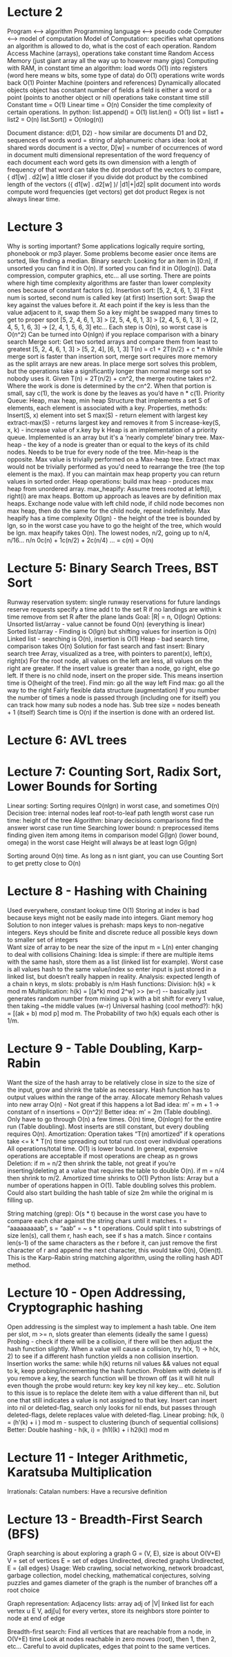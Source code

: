 # Lecture 2 
Program <--> algorithm
Programming language <--> pseudo code
Computer <--> model of computation 
Model of Computation: specifies what operations an algorithm is allowed to do, what is the cost of each operation. 
Random Access Machine (arrays), operations take constant time
Random Access Memory (just giant array all the way up to however many gigs)
Computing with RAM,  in constant time an algorithm:
load words O(1) into registers (word here means w bits, some type of data) 
do O(1) operations
write words back O(1)
Pointer Machine (pointers and references)
Dynamically allocated objects
object has constant number of fields
a field is either a word or a point (points to another object or nil)
operations take constant time still
Constant time = O(1)
Linear time  = O(n)
Consider the time complexity of certain operations.
In python:
	list.append() = O(1)
	list.len() = O(1)
	list = list1 + list2  = O(n)
	list.Sort() = O(nlog(n))

Document distance:
d(D1, D2) - how similar are documents D1 and D2, sequences of words
word = string of alphanumeric chars
idea: look at shared words
document is a vector, D[w] = number of occurrences of word in document
multi dimensional representation of the word frequency of each document
each word gets its own dimension with a length of frequency of that word
can take the dot product of the vectors to compare, { d1[w] . d2[w] 
a little closer if you divide dot product by the combined length of the vectors
({ d1[w] . d2[w] )/ |d1|+|d2|
split document into words
compute word frequencies (get vectors)
get dot product
Regex is not always linear time. 

# Lecture 3
Why is sorting important? Some applications logically require sorting, phonebook or mp3 player.
Some problems become easier once items are sorted, like finding a median.
Binary search: Looking for an item in [0:n], if unsorted you can find it in O(n). If sorted you can find it in O(log(n)). Data compression, computer graphics, etc… all use sorting. There are points where high time complexity algorithms are faster than lower complexity ones because of constant factors (c). 
Insertion sort:
	[5, 2, 4, 6, 1, 3]
First num is sorted, second num is called key (at first)
Insertion sort:
Swap the key against the values before it. At each point if the key
is less than the value adjacent to it, swap them
So a key might be swapped many times to get to proper spot
[5, 2, 4, 6, 1, 3] > [2, 5, 4, 6, 1, 3] > [2, 4, 5, 6, 1, 3]
-> [2, 4, 5, 1, 6, 3] -> [2, 4, 1, 5, 6, 3] etc...
Each step is O(n), so worst case is O(n^2)
Can be turned into O(nlgn) if you replace comparison with a binary search
Merge sort:
	Get two sorted arrays and compare them from least to greatest
	[5, 2, 4, 6, 1, 3] > [5, 2, 4], [6, 1, 3]
	T(n) = c1 + 2T(n/2) + c * n
	While merge sort is faster than insertion sort, merge sort requires more memory as the
split arrays are new areas. In place merge sort solves this problem, but the operations
take a significantly longer than normal merge sort so nobody uses it.
	Given T(n) = 2T(n/2) + cn^2, the merge routine takes n^2. Where the work is done is
determined by the cn^2. When that portion is small, say c(1), the work is done by the 
	leaves as you’d have n * c(1). 
Priority Queue: Heap, max heap, min heap
Structure that implements a set S of elements, each element is associated with a key. 
Properties, methods:
	Insert(S, x) element into set S
	max(S) - return element with largest key
	extract-max(S) - returns largest key and removes it from S
	increase-key(S, x, k) - increase value of x.key by k
Heap is an implementation of a priority queue. Implemented is an array but it's a ‘nearly complete’ binary tree. Max-heap - the key of a node is greater than or equal to the keys of its child nodes. Needs to be true for every node of the tree. Min-heap is the opposite. Max value is trivially performed on a Max-heap tree. Extract max would not be trivially performed as you'd need to rearrange the tree (the top element is the max). If you can maintain max heap property you can return values in sorted order. 
Heap operations: build max heap - produces max heap from unordered array. 
max_heapify: Assume trees rooted at left(i), right(i) are max heaps. Bottom up approach as leaves are by definition max heaps. Exchange node value with left child node, if child node becomes non max heap, then do the same for the child node, repeat indefinitely. 
Max heapify has a time complexity O(lgn) - the height of the tree is bounded by lgn, so in the worst case you have to go the height of the tree, which would be lgn. 
max heapify takes O(n). The lowest nodes, n/2, going up to n/4, n/16… n/n
0c(n) + 1c(n/2) + 2c(n/4) … = c(n) = O(n)

# Lecture 5: Binary Search Trees, BST Sort
Runway reservation system:
single runway
reservations for future landings
reserve requests specify a time
add t to the set R if no landings are within k time
remove from set R after the plane lands
Goal: |R| = n, O(logn)
Options: 
Unsorted list/array - value cannot be found O(n) (everything is linear)
Sorted list/array - Finding is O(lgn) but shifting values for insertion is O(n)
Linked list - searching is O(n), insertion is O(1)
Heap - bad search time, comparison takes O(n)
Solution for fast search and fast insert: Binary search tree
Array, visualized as a tree, with pointers to parent(x), left(x), right(x)
For the root node, all values on the left are less, all values on the right are greater. 
If the insert value is greater than a node, go right, else go left. If there is no child node, insert on the proper side. This means insertion time is O(height of the tree).
Find min: go all the way left
Find max: go all the way to the right
Fairly flexible data structure (augmentation)
If you number the number of times a node is passed through (including one for itself) you can track how many sub nodes a node has. Sub tree size = nodes beneath + 1 (itself)
Search time is O(n) if the insertion is done with an ordered list. 
# Lecture 6: AVL trees
# Lecture 7: Counting Sort, Radix Sort, Lower Bounds for Sorting
Linear sorting: Sorting requires O(nlgn) in worst case, and sometimes O(n)
Decision tree:
internal nodes
leaf
root-to-leaf
path length
worst case run time: height of the tree
Algorithm:
binary decisions comparisons
find the answer
worst case run time
Searching lower bound:
n preprocessed items
finding given item among items in comparison model G(lgn) (lower bound, omega) in the worst case
Height will always be at least logn G(lgn)

Sorting around O(n) time. As long as n isnt giant, you can use Counting Sort to get pretty close to O(n)

# Lecture 8 - Hashing with Chaining
Used everywhere, constant lookup time O(1)
Storing at index is bad because keys might not be easily made into integers.
Giant memory hog
Solution to non integer values is prehash: maps keys to non-negative integers. Keys should be finite and discrete
reduce all possible keys down to smaller set of integers\
Want size of array to be near the size of the input m = L(n)
enter changing to deal with collisions
Chaining: Idea is simple: if there are multiple items with the same hash, store them as a list (linked list for example). Worst case is all values hash to the same value/index so enter input is just stored in a linked list, but doesn’t really happen in reality. 
Analysis: expected length of a chain
n keys, m slots: probably is n/m
Hash functions:
Division: h(k) = k mod m
Multiplication: h(k) = [(a*k) mod 2^w] >> (w-r) -- basically just generates random number from mixing up k with a bit shift for every 1 value, then taking ~the middle values (w-r)
Universal hashing (cool method?): h(k) = [(ak + b) mod p] mod m. The Probability of two h(k) equals each other is 1/m. 

# Lecture 9 - Table Doubling, Karp-Rabin
Want the size of the hash array to be relatively close in size to the size of the input, grow and shrink the table as necessary. Hash function has to output values within the range of the array.
Allocate memory
Rehash values into new array O(n) - Not great if this happens a lot
Bad idea: m’ = m + 1 -> constant of n insertions = O(n^2)!
Better idea: m’ = 2m (Table doubling). Only have to go through O(n) a few times. O(n) time, O(nlogn) for the entire run (Table doubling). Most inserts are still constant, but every doubling requires O(n). 
Amortization: 
Operation takes “T(n) amortized” if k operations take <= k * T(n) time
spreading out total run cost over individual operations
All operations/total time. O(1) is lower bound.
In general, expensive operations are acceptable if most operations are cheap as n grows
Deletion: if m = n/2 then shrink the table, not great if you’re inserting/deleting at a value that requires the table to double O(n). 
if m = n/4 then shrink to m/2. Amortized time shrinks to O(1)
Python lists: Array but a number of operations happen in O(1). Table doubling solves this problem. Could also start building the hash table of size 2m while the original m is filling up. 

String matching (grep): O(s * t) because in the worst case you have to compare each char against the string chars until it matches. t = “aaaaaaaaab”, s = “aab” = ~ s * t operations.
Could split t into substrings of size len(s), call them r, hash each, see if s has a match. Since r contains len(s-1) of the same characters as the r before it, can just remove the first character of r and append the next character, this would take O(n), O(len(t). This is the Karp-Rabin string matching algorithm, using the rolling hash ADT method. 

# Lecture 10 - Open Addressing, Cryptographic hashing
Open addressing is the simplest way to implement a hash table. 
One item per slot, m >= n, slots greater than elements (ideally the same I guess)
Probing - check if there will be a collision, if there will be then adjust the hash function slightly. 
When a value will cause a collision, try h(x, 1) -> h(x, 2) to see if a different hash function yields a non collision insertion. 
Insertion works the same: while h(k) returns nil values && values not equal to k, keep probing/incrementing the hash function. 
Problem with delete is if you remove a key, the search function will be thrown off (as it will hit null even though the probe would return: key key key nil key key… etc. 
Solution to this issue is to replace the delete item with a value different than nil, but one that still indicates a value is not assigned to that key. 
Insert can insert into nil or deleted-flag, search only looks for nil ends, but passes through deleted-flags, delete replaces value with deleted-flag. 
Linear probing: h(k, i) = (h’(k) + i ) mod m - suspect to clustering (bunch of sequential collisions) 
Better: Double hashing - h(k, i) = (h1((k) + i h2(k)) mod m

# Lecture 11 -  Integer Arithmetic, Karatsuba Multiplication
Irrationals:
Catalan numbers: Have a recursive definition

# Lecture 13 - Breadth-First Search (BFS)
Graph searching is about exploring a graph
G = (V, E), size is about O(V+E)
V = set of vertices
E = set of edges
Undirected, directed graphs
Undirected, E = {all edges}
Usage: Web crawling, social networking, network broadcast, garbage collection, model checking, mathematical conjectures, solving puzzles and games
diameter of the graph is the number of branches off a root choice



Graph representation: 
Adjacency lists:
array adj of |V|
linked list
for each vertex u E V, adj[u]
for every vertex, store its neighbors
store pointer to node at end of edge

Breadth-first search:
Find all vertices that are reachable from a node, in O(V+E) time
Look at nodes reachable in zero moves (root), then 1, then 2, etc…
Careful to avoid duplicates, edges that point to the same vertices.
